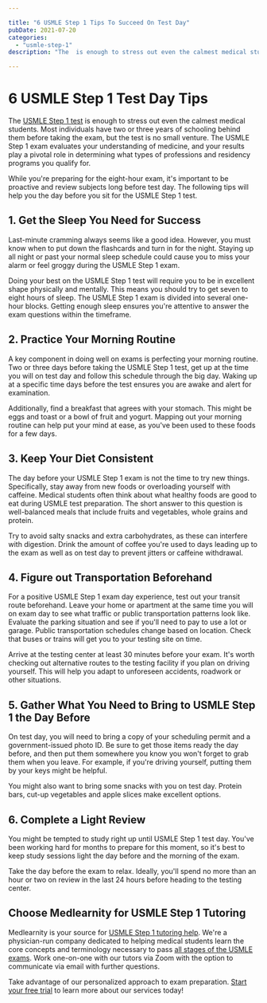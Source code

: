 ```yaml
---

title: "6 USMLE Step 1 Tips To Succeed On Test Day"
pubDate: 2021-07-20
categories: 
  - "usmle-step-1"
description: "The  is enough to stress out even the calmest medical students. Most individuals have two or three years of schooling behind them before taking the exam, b"

---
```



# 6 USMLE Step 1 Test Day Tips

The [USMLE Step 1 test](https://www.medlearnity.com/usmle-tutoring-step-1/) is enough to stress out even the calmest medical students. Most individuals have two or three years of schooling behind them before taking the exam, but the test is no small venture. The USMLE Step 1 exam evaluates your understanding of medicine, and your results play a pivotal role in determining what types of professions and residency programs you qualify for.

While you're preparing for the eight-hour exam, it's important to be proactive and review subjects long before test day. The following tips will help you the day before you sit for the USMLE Step 1 test.

## 1\. Get the Sleep You Need for Success

Last-minute cramming always seems like a good idea. However, you must know when to put down the flashcards and turn in for the night. Staying up all night or past your normal sleep schedule could cause you to miss your alarm or feel groggy during the USMLE Step 1 exam.

Doing your best on the USMLE Step 1 test will require you to be in excellent shape physically and mentally. This means you should try to get seven to eight hours of sleep. The USMLE Step 1 exam is divided into several one-hour blocks. Getting enough sleep ensures you're attentive to answer the exam questions within the timeframe.

## 2\. Practice Your Morning Routine

A key component in doing well on exams is perfecting your morning routine. Two or three days before taking the USMLE Step 1 test, get up at the time you will on test day and follow this schedule through the big day. Waking up at a specific time days before the test ensures you are awake and alert for examination.

Additionally, find a breakfast that agrees with your stomach. This might be eggs and toast or a bowl of fruit and yogurt. Mapping out your morning routine can help put your mind at ease, as you've been used to these foods for a few days.

## 3\. Keep Your Diet Consistent

The day before your USMLE Step 1 exam is not the time to try new things. Specifically, stay away from new foods or overloading yourself with caffeine. Medical students often think about what healthy foods are good to eat during USMLE test preparation. The short answer to this question is well-balanced meals that include fruits and vegetables, whole grains and protein.

Try to avoid salty snacks and extra carbohydrates, as these can interfere with digestion. Drink the amount of coffee you're used to days leading up to the exam as well as on test day to prevent jitters or caffeine withdrawal.

## 4\. Figure out Transportation Beforehand

For a positive USMLE Step 1 exam day experience, test out your transit route beforehand. Leave your home or apartment at the same time you will on exam day to see what traffic or public transportation patterns look like. Evaluate the parking situation and see if you'll need to pay to use a lot or garage. Public transportation schedules change based on location. Check that buses or trains will get you to your testing site on time.

Arrive at the testing center at least 30 minutes before your exam. It's worth checking out alternative routes to the testing facility if you plan on driving yourself. This will help you adapt to unforeseen accidents, roadwork or other situations.

## 5\. Gather What You Need to Bring to USMLE Step 1 the Day Before

On test day, you will need to bring a copy of your scheduling permit and a government-issued photo ID. Be sure to get those items ready the day before, and then put them somewhere you know you won't forget to grab them when you leave. For example, if you're driving yourself, putting them by your keys might be helpful.

You might also want to bring some snacks with you on test day. Protein bars, cut-up vegetables and apple slices make excellent options.

## 6\. Complete a Light Review

You might be tempted to study right up until USMLE Step 1 test day. You've been working hard for months to prepare for this moment, so it's best to keep study sessions light the day before and the morning of the exam.

Take the day before the exam to relax. Ideally, you'll spend no more than an hour or two on review in the last 24 hours before heading to the testing center.

## Choose Medlearnity for USMLE Step 1 Tutoring

Medlearnity is your source for [USMLE Step 1 tutoring help](https://www.medlearnity.com/usmle-tutoring-step-1/). We're a physician-run company dedicated to helping medical students learn the core concepts and terminology necessary to pass [all stages of the USMLE exams](https://www.medlearnity.com/usmle/). Work one-on-one with our tutors via Zoom with the option to communicate via email with further questions.

Take advantage of our personalized approach to exam preparation. [Start your free trial](https://www.medlearnity.com/start-here/) to learn more about our services today!
